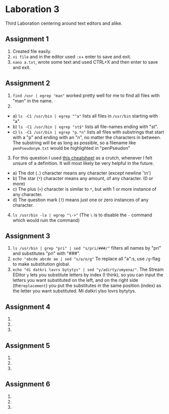 # Laboration 3
Third Laboration centering around text editors and alike.


## Assignment 1
1. Created file easily.
2. `vi file` and in the editor used `:x`+ enter to save and exit.
3. `nano a.txt`, wrote some text and used CTRL+X and then enter to save and exit.

## Assignment 2
1. `find /usr | egrep "man"` worked pretty well for me to find all files with "man" in the name.
2. 
  - a) `ls -C1 /usr/bin | egrep "^a"` lists all files in `/usr/bin` starting with "a".
  - b) `ls -C1 /usr/bin | egrep "st$"` lists all file-names ending with "st".
  - c) `ls -C1 /usr/bin | egrep "p.*n"` lists all files with substrings that start with a "p" and ending with an "n", no     matter the characters in between. The substring will be as long as possible, so a filename like `penPseudonym.txt` would   be highlighted in "penPseudon"
3. For this question I used [this cheatsheet](https://cheatography.com/davechild/cheat-sheets/regular-expressions/) as a crutch, whenever I felt unsure of a definition. It will most likely be very helpful in the future.
  * a) The dot (`.`) character means any character (except newline '\n') 
  * b) The star (`*`) character means any amount, of any character. (0 or more)
  * c) The plus (`+`) character is similar to `*`, but with 1 or more instance of any character.
  * d) The question mark (`?`) means just one or zero instances of any character.
4. `ls /usr/bin -la | egrep "\->"` (The `\` is to disable the `-` command which would ruin the command)

## Assignment 3
1. `ls /usr/bin | grep "pri" | sed "s/pri/###/"` filters all names by "pri" and substitutes "pri" with "###".
2. `echo "abcde abcde ae | sed "s/a/e/g"` To replace all "a":s, use `/g`-flag to make substitution global.
3. `echo "di datkri lavrs bytytys" | sed "y/adirty/umyena/"`. The  Stream EDitor `y` lets you substitute letters by index (I think), so you can input the letters you want substituted on the left, and on the right side (the` replacement `) you put the substitutes in the same position (index) as the letter you want substituted. Mi datkri ylso lovrs bytytys.
## Assignment 4
1.
2.
3.

## Assignment 5
1.
2.
3.

## Assignment 6
1.
2.
3.
